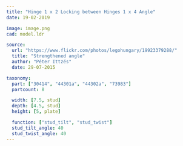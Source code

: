 ```yaml
---
title: "Hinge 1 x 2 Locking between Hinges 1 x 4 Angle"
date: 19-02-2019

image: image.png
cad: model.ldr

source:
  url: "https://www.flickr.com/photos/legohungary/19923379288/"
  title: "Strengthened angle"
  author: "Péter Ittzés"
  date: 29-07-2015

taxonomy:
  part: ["30414", "44301a", "44302a", "73983"]
  partcount: 8

  width: [7.5, stud]
  depth: [4.5, stud]
  height: [5, plate]

  function: ["stud_tilt", "stud_twist"]
  stud_tilt_angle: 40
  stud_twist_angle: 40
---
```

